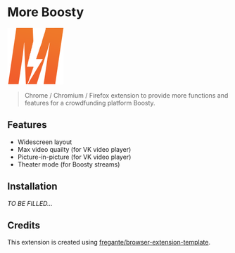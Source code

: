 # More Boosty
![logo](source/icon.png)

> Chrome / Chromium / Firefox extension to provide more functions and features for a crowdfunding platform Boosty.

## Features
- Widescreen layout
- Max video quailty (for VK video player)
- Picture-in-picture (for VK video player)
- Theater mode (for Boosty streams)

## Installation
*TO BE FILLED...*

## Credits
This extension is created using [fregante/browser-extension-template](https://github.com/fregante/browser-extension-template).